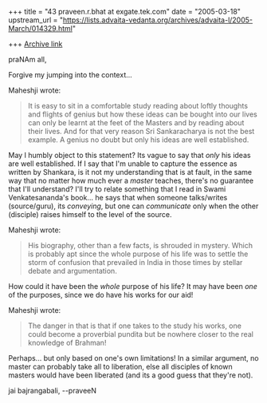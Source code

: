 +++
title = "43 praveen.r.bhat at exgate.tek.com"
date = "2005-03-18"
upstream_url = "https://lists.advaita-vedanta.org/archives/advaita-l/2005-March/014329.html"

+++
[Archive link](https://lists.advaita-vedanta.org/archives/advaita-l/2005-March/014329.html)

praNAm all,

Forgive my jumping into the context...

Maheshji wrote:
> It is easy to sit in a comfortable study reading about loftly thoughts
> and flights of genius but how these ideas can be bought into our lives
> can only be learnt at the feet of the Masters and by reading about
> their lives. And for that very reason Sri Sankaracharya is not the
> best example. A genius no doubt but only his ideas are well
> established. 

May I humbly object to this statement? Its vague to say that *only* his
ideas are well established. If I say that I'm unable to capture the essence
as written by Shankara, is it not my understanding that is at fault, in the
same way that no matter how much ever a *master* teaches, there's no
guarantee that I'll understand? I'll try to relate something that I read in
Swami Venkatesananda's book... he says that when someone talks/writes
(source/guru), its *conveying*, but one can *communicate* only when the
other (disciple) raises himself to the level of the source.

Maheshji wrote:
> His biography, other than a few facts, is shrouded in
> mystery. Which is probably apt since the whole purpose of his life was
> to settle the storm of confusion that prevailed in India in those
> times by stellar debate and argumentation. 

How could it have been the *whole* purpose of his life? It may have been
*one* of the purposes, since we do have his works for our aid!

Maheshji wrote:
> The danger in that is that
> if one takes to the study his works, one could become a proverbial
> pundita but be nowhere closer to the real knowledge of Brahman!

Perhaps... but only based on one's own limitations! In a similar argument,
no master can probably take all to liberation, else all disciples of known
masters would have been liberated (and its a good guess that they're not).

jai bajrangabali,
--praveeN

